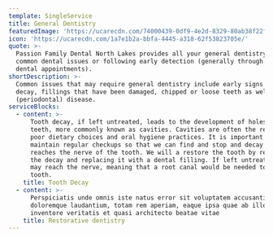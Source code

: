```yaml
---
template: SingleService
title: General Dentistry
featuredImage: 'https://ucarecdn.com/74000439-0df9-4e2d-8329-80ab38f22fb3/'
icon: 'https://ucarecdn.com/1a7e1b2a-bbfa-4445-a318-62f53823705e/'
quote: >-
  Passion Family Dental North Lakes provides all your general dentistry for
  common dental issues or following early detection (generally through regular
  dental appointments).
shortDescription: >-
  Common issues that may require general dentistry include early signs of tooth
  decay, fillings that have been damaged, chipped or loose teeth as well as gum
  (periodontal) disease. 
serviceBlocks:
  - content: >-
      Tooth decay, if left untreated, leads to the development of holes in the
      teeth, more commonly known as cavities. Cavities are often the result of
      poor dietary choices and oral hygiene practices. It is important to
      maintain regular checkups so that we can find and stop and decay before it
      reaches the nerve of the tooth. We will a restore the tooth by removing
      the decay and replacing it with a dental filling. If left untreated, decay
      may reach the nerve, meaning that a root canal would be needed to save the
      tooth.
    title: Tooth Decay
  - content: >-
      Perspiciatis unde omnis iste natus error sit voluptatem accusantium
      doloremque laudantium, totam rem aperiam, eaque ipsa quae ab illo
      inventore veritatis et quasi architecto beatae vitae
    title: Restorative dentistry
---
```


